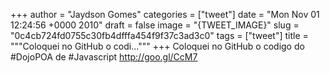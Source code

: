 
+++
author = "Jaydson Gomes"
categories = ["tweet"]
date = "Mon Nov 01 12:24:56 +0000 2010"
draft = false
image = "{TWEET_IMAGE}"
slug = "0c4cb724fd0755c30fb4dfffa454f9f37c3ad3c0"
tags = ["tweet"]
title = """Coloquei no GitHub o codi..."""
+++
Coloquei no GitHub o codigo do #DojoPOA de #Javascript http://goo.gl/CcM7
